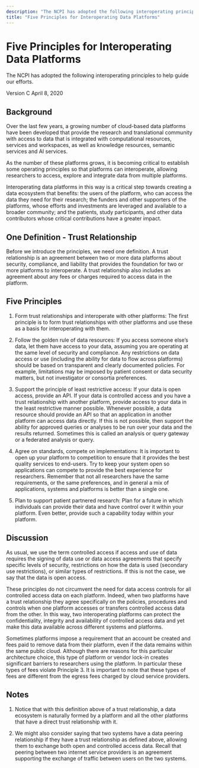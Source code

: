 ```yaml
---
description: "The NCPI has adopted the following interoperating principles to help guide our efforts."
title: "Five Principles for Interoperating Data Platforms"
---
```

# Five Principles for Interoperating Data Platforms

<hero>The NCPI has adopted the following interoperating principles to help guide our efforts.</hero>

Version C April 8, 2020

## Background
Over the last few years, a growing number of cloud-based data platforms have been developed that provide the research and translational community with access to data that is integrated with computational resources, services and workspaces, as well as knowledge resources, semantic services and AI services. 

As the number of these platforms grows, it is becoming critical to establish some operating principles so that platforms can interoperate, allowing researchers to access, explore and integrate data from multiple platforms. 

Interoperating data platforms in this way is a critical step towards creating a data ecosystem that benefits: the users of the platform, who can access the data they need for their research; the funders and other supporters of the platforms, whose efforts and investments are leveraged and available to a broader community; and the patients, study participants, and other data contributors whose critical contributions have a greater impact.  

## One Definition - Trust Relationship
Before we introduce the principles, we need one definition.  A trust relationship is an agreement between two or more data platforms about security, compliance, and liability that provides the foundation for two or more platforms to interoperate.  A trust relationship also includes an agreement about any fees or charges required to access data in the platform.


## Five Principles

1. Form trust relationships and interoperate with other platforms: The first principle is to form trust relationships with other platforms and use these as a basis for interoperating with them.
 
2. Follow the golden rule of data resources: If you access someone else’s data, let them have access to your data, assuming you are operating at the same level of security and compliance. Any restrictions on data access or use (including the ability for data to flow across platforms) should be based on transparent and clearly documented policies. For example, limitations may be imposed by patient consent or data security matters, but not investigator or consortia preferences.
 
3. Support the principle of least restrictive access:  If your data is open access, provide an API.  If your data is controlled access and you have a trust relationship with another platform, provide access to your data in the least restrictive manner possible. Whenever possible, a data resource should provide an API so that an application in another platform can access data directly. If this is not possible, then support the ability for approved queries or analyses to be run over your data and the results returned. Sometimes this is called an analysis or query gateway or a federated analysis or query.
 
4. Agree on standards, compete on implementations: It is important to open up your platform to competition to ensure that it provides the best quality services to end-users. Try to keep your system open so applications can compete to provide the best experience for researchers.  Remember that not all researchers have the same requirements, or the same preferences, and in general a mix of applications, systems and platforms is better than a single one.
 
5. Plan to support patient partnered research: Plan for a future in which individuals can provide their data and have control over it within your platform. Even better, provide such a capability today within your platform.

## Discussion 

As usual, we use the term controlled access if access and use of  data requires the signing of data use or data access agreements that specify specific levels of security, restrictions on how the data is used (secondary use restrictions), or similar types of restrictions.  If this is not the case, we say that the data is open access.

These principles do not circumvent the need for data access controls for all controlled access data on each platform.  Indeed, when two platforms have a trust relationship they agree specifically on the policies, procedures and controls when one platform accesses or transfers controlled access data from the other.  In this way, two interoperating platforms can protect the confidentiality, integrity and availability of controlled access data and yet make this data available across different systems and platforms.

Sometimes platforms impose a requirement that an account be created and fees paid to remove data from their platform, even if the data remains within the same public cloud.  Although there are reasons for this particular architecture choice, this type of platform or vendor lock-in creates significant barriers to researchers using the platform.  In particular these types of fees violate Principle 3.  It is important to note that these types of fees are different from the egress fees charged by cloud service providers.



## Notes

1. Notice that with this definition above of a trust relationship, a data ecosystem is naturally formed by a platform and all the other platforms that have a direct trust relationship with it.

1. We might also consider saying that two systems have a data peering relationship if they have a trust relationship as defined above, allowing them to exchange both open and controlled access data.  Recall that peering between two internet service providers is an agreement supporting the exchange of traffic between users on the two systems.

 
